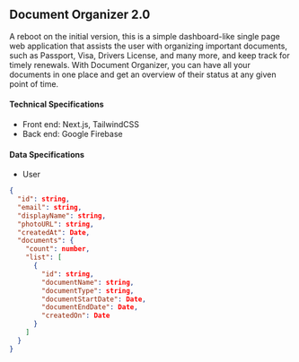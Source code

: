 ## Document Organizer 2.0

A reboot on the initial version, this is a simple dashboard-like single page web application that assists the user with organizing important documents, such as Passport, Visa, Drivers License, and many more, and keep track for timely renewals. With Document Organizer, you can have all your documents in one place and get an overview of their status at any given point of time.

#### Technical Specifications

- Front end: Next.js, TailwindCSS
- Back end: Google Firebase

#### Data Specifications

- User

```json
{
  "id": string,
  "email": string,
  "displayName": string,
  "photoURL": string,
  "createdAt": Date,
  "documents": {
    "count": number,
    "list": [
      {
        "id": string,
        "documentName": string,
        "documentType": string,
        "documentStartDate": Date,
        "documentEndDate": Date,
        "createdOn": Date
      }
    ]
  }
}
```
